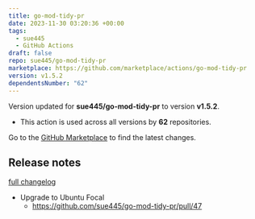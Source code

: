 ```yaml
---
title: go-mod-tidy-pr
date: 2023-11-30 03:20:36 +00:00
tags:
  - sue445
  - GitHub Actions
draft: false
repo: sue445/go-mod-tidy-pr
marketplace: https://github.com/marketplace/actions/go-mod-tidy-pr
version: v1.5.2
dependentsNumber: "62"
---
```



Version updated for **sue445/go-mod-tidy-pr** to version **v1.5.2**.
- This action is used across all versions by **62** repositories.

Go to the [GitHub Marketplace](https://github.com/marketplace/actions/go-mod-tidy-pr) to find the latest changes.

## Release notes

[full changelog](http://github.com/sue445/go-mod-tidy-pr/compare/v1.5.1...v1.5.2)

* Upgrade to Ubuntu Focal
  * https://github.com/sue445/go-mod-tidy-pr/pull/47

